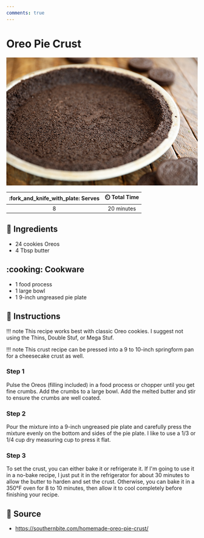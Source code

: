 ```yaml
---
comments: true
---
```

# Oreo Pie Crust

![Oreo Pie Crust](../assets/images/oreo-pie-crust.jpg)

| :fork_and_knife_with_plate: Serves | :timer_clock: Total Time |
|:----------------------------------:|:-----------------------: |
| 8 | 20 minutes |

## :salt: Ingredients

- 24 cookies Oreos
- 4 Tbsp butter

## :cooking: Cookware

- 1 food process
- 1 large bowl
- 1 9-inch ungreased pie plate

## :pencil: Instructions

!!! note
    This recipe works best with classic Oreo cookies. I suggest not using the Thins, Double Stuf, or Mega Stuf.

!!! note
    This crust recipe can be pressed into a 9 to 10-inch springform pan for a cheesecake crust as well.

### Step 1

Pulse the Oreos (filling included) in a food process or chopper until you get fine crumbs. Add the crumbs to a large
bowl. Add the melted butter and stir to ensure the crumbs are well coated.

### Step 2

Pour the mixture into a 9-inch ungreased pie plate and carefully press the mixture evenly on the bottom and sides of the
pie plate. I like to use a 1/3 or 1/4 cup dry measuring cup to press it flat.

### Step 3

To set the crust, you can either bake it or refrigerate it. If I'm going to use it in a no-bake recipe, I just put it in
the refrigerator for about 30 minutes to allow the butter to harden and set the crust. Otherwise, you can bake it in a
350°F oven for 8 to 10 minutes, then allow it to cool completely before finishing your recipe.

## :link: Source

- <https://southernbite.com/homemade-oreo-pie-crust/>
